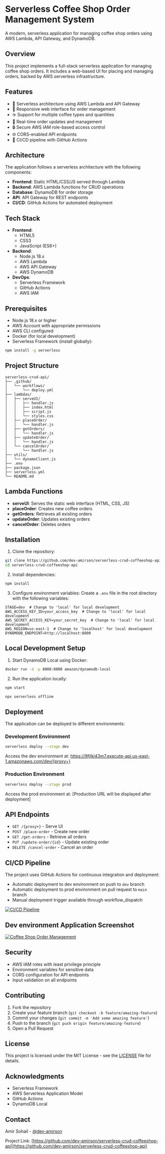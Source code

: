 # Serverless Coffee Shop Order Management System

A modern, serverless application for managing coffee shop orders using AWS Lambda, API Gateway, and DynamoDB.

## Overview

This project implements a full-stack serverless application for managing coffee shop orders. It includes a web-based UI for placing and managing orders, backed by AWS serverless infrastructure.

## Features

- 🚀 Serverless architecture using AWS Lambda and API Gateway
- 📱 Responsive web interface for order management
- ☕ Support for multiple coffee types and quantities
- 🔄 Real-time order updates and management
- 🔒 Secure AWS IAM role-based access control
- 🌐 CORS-enabled API endpoints
- 🔄 CI/CD pipeline with GitHub Actions

## Architecture

The application follows a serverless architecture with the following components:

- **Frontend**: Static HTML/CSS/JS served through Lambda
- **Backend**: AWS Lambda functions for CRUD operations
- **Database**: DynamoDB for order storage
- **API**: API Gateway for REST endpoints
- **CI/CD**: GitHub Actions for automated deployment

## Tech Stack

- **Frontend**:
  - HTML5
  - CSS3
  - JavaScript (ES6+)
- **Backend**:
  - Node.js 18.x
  - AWS Lambda
  - AWS API Gateway
  - AWS DynamoDB
- **DevOps**:
  - Serverless Framework
  - GitHub Actions
  - AWS IAM

## Prerequisites

- Node.js 18.x or higher
- AWS Account with appropriate permissions
- AWS CLI configured
- Docker (for local development)
- Serverless Framework (install globally):

```bash
npm install -g serverless
```

## Project Structure

```
serverless-crud-api/
├── .github/
│   └── workflows/
│       └── deploy.yml
├── lambdas/
│   ├── serveUI/
│   │   ├── handler.js
│   │   ├── index.html
│   │   ├── script.js
│   │   └── styles.css
│   ├── placeOrder/
│   │   └── handler.js
│   ├── getOrders/
│   │   └── handler.js
│   ├── updateOrder/
│   │   └── handler.js
│   └── cancelOrder/
│       └── handler.js
├── utils/
│   └── dynamoClient.js
├── .env
├── package.json
├── serverless.yml
└── README.md
```

## Lambda Functions

- **serveUI**: Serves the static web interface (HTML, CSS, JS)
- **placeOrder**: Creates new coffee orders
- **getOrders**: Retrieves all existing orders
- **updateOrder**: Updates existing orders
- **cancelOrder**: Deletes orders

## Installation

1. Clone the repository:

```bash
git clone https://github.com/dev-amirson/serverless-crud-coffeeshop-api.git
cd serverless-crud-coffeeshop-api
```

2. Install dependencies:

```bash
npm install
```

3. Configure environment variables:
   Create a `.env` file in the root directory with the following variables:

```
STAGE=dev  # Change to 'local' for local development
AWS_ACCESS_KEY_ID=your_access_key  # Change to 'local' for local development
AWS_SECRET_ACCESS_KEY=your_secret_key  # Change to 'local' for local development
AWS_REGION=us-east-1  # Change to 'localhost' for local development
DYNAMODB_ENDPOINT=http://localhost:8000
```

## Local Development Setup

1. Start DynamoDB Local using Docker:

```bash
docker run -d -p 8000:8000 amazon/dynamodb-local
```

2. Run the application locally:

```bash
npm start

npx serverless offline
```

## Deployment

The application can be deployed to different environments:

### Development Environment

```bash
serverless deploy --stage dev
```

Access the dev environment at: https://9fjlki43m7.execute-api.us-east-1.amazonaws.com/dev/{proxy+}

### Production Environment

```bash
serverless deploy --stage prod
```

Access the prod environment at: [Production URL will be displayed after deployment]

## API Endpoints

- `GET /{proxy+}` - Serve UI
- `POST /place-order` - Create new order
- `GET /get-orders` - Retrieve all orders
- `PUT /update-order/{id}` - Update existing order
- `DELETE /cancel-order` - Cancel an order

## CI/CD Pipeline

The project uses GitHub Actions for continuous integration and deployment:

- Automatic deployment to dev environment on push to `dev` branch
- Automatic deployment to prod environment on pull request to `main` branch
- Manual deployment trigger available through workflow_dispatch

[![CI/CD Pipeline](/dev-CICD.png)](/dev-CICD.png)

## Dev environment Application Screenshot

[![Coffee Shop Order Management](/dev-application-ui.png)](/dev-application-ui.png)

## Security

- AWS IAM roles with least privilege principle
- Environment variables for sensitive data
- CORS configuration for API endpoints
- Input validation on all endpoints

## Contributing

1. Fork the repository
2. Create your feature branch (`git checkout -b feature/amazing-feature`)
3. Commit your changes (`git commit -m 'Add some amazing feature'`)
4. Push to the branch (`git push origin feature/amazing-feature`)
5. Open a Pull Request

## License

This project is licensed under the MIT License - see the [LICENSE](LICENSE) file for details.

## Acknowledgments

- Serverless Framework
- AWS Serverless Application Model
- GitHub Actions
- DynamoDB Local

## Contact

Amir Sohail - [@dev-amirson](https://github.com/dev-amirson)

Project Link: [https://github.com/dev-amirson/serverless-crud-coffeeshop-api](https://github.com/dev-amirson/serverless-crud-coffeeshop-api)
